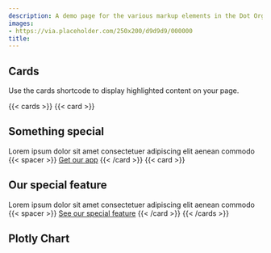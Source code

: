 ```yaml
---
description: A demo page for the various markup elements in the Dot Org theme.
images:
- https://via.placeholder.com/250x200/d9d9d9/000000
title: 
---
```




## Cards

Use the cards shortcode to display highlighted content on your page.

{{< cards >}}
{{< card >}}
## Something special
Lorem ipsum dolor sit amet consectetuer adipiscing elit aenean commodo
{{< spacer >}}
[Get our app](#)
{{< /card >}}
{{< card >}}
## Our special feature
Lorem ipsum dolor sit amet consectetuer adipiscing elit aenean commodo
{{< spacer >}}
[See our special feature](#)
{{< /card >}}
{{< /cards >}}

## Plotly Chart

<div id="chart"></div>

<script src="https://cdn.plot.ly/plotly-latest.min.js"></script>
<script>
    document.addEventListener("DOMContentLoaded", function() {
        var data = [{
            x: [1, 2, 3],
            y: [4, 5, 6],
            type: 'scatter'
        }];
        Plotly.newPlot('chart', data);
    });
</script>
